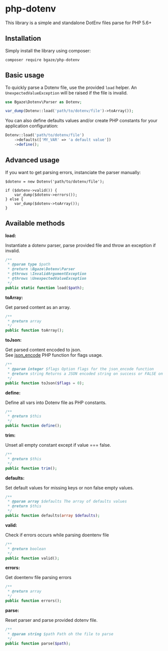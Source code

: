 # php-dotenv

This library is a simple and standalone DotEnv files parse for PHP 5.6+

## Installation

Simply install the library using composer:

```
composer require bgaze/php-dotenv
```

## Basic usage

To quickly parse a Dotenv file, use the provided `load` helper.
An `UnexpectedValueException` will be raised if the file is invalid. 

```php
use Bgaze\Dotenv\Parser as Dotenv;

var_dump(Dotenv::load('path/to/dotenv/file')->toArray());
```

You can also define defaults values and/or create PHP constants for your application configuration:

```php
Dotenv::load('path/to/dotenv/file')
    ->defaults(['MY_VAR' => 'a default value'])
    ->define();
```

## Advanced usage

If you want to get parsing errors, instanciate the parser manually:

```
$dotenv = new Dotenv('path/to/dotenv/file');

if ($dotenv->valid()) {
    var_dump($dotenv->errors());
} else {
    var_dump($dotenv->toArray());
}
```

## Available methods

**load:**

Instantiate a dotenv parser, parse provided file and throw an exception if invalid.

```php
/**
 * @param type $path
 * @return \Bgaze\Dotenv\Parser
 * @throws \InvalidArgumentException
 * @throws \UnexpectedValueException
 */
public static function load($path); 
```

**toArray:**

Get parsed content as an array.

```php
/**
 * @return array
 */
public function toArray();
```

**toJson:**

Get parsed content encoded to json.  
See [json_encode](http://php.net/manual/en/function.json-encode.php) PHP function for flags usage.

```php
/**
 * @param integer $flags Option flags for the json_encode function  
 * @return string Returns a JSON encoded string on success or FALSE on failure
 */
public function toJson($flags = 0);
```

**define:**

Define all vars into Dotenv file as PHP constants.

```php
/**
 * @return $this
 */
public function define();
```

**trim:**

Unset all empty constant except if value === false.

```php
/**
 * @return $this
 */
public function trim();
```

**defaults:**

Set default values for missing keys or non false empty values.

```php
/**
 * @param array $defaults The array of defaults values
 * @return $this
 */
public function defaults(array $defaults);
```

**valid:**

Check if errors occurs while parsing doentenv file

```php
/**
 * @return boolean
 */
public function valid();
```

**errors:**

Get doentenv file parsing errors

```php
/**
 * @return array
 */
public function errors();
```

**parse:**

Reset parser and parse provided dotenv file.

```php
/**
 * @param string $path Path oh the file to parse
 */
public function parse($path);
```
